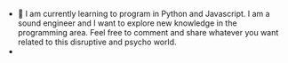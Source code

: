 
- 🌱 I am currently learning to program in Python and Javascript. I am a sound engineer and I want to explore new knowledge in the programming area.
Feel free to comment and share whatever you want related to this disruptive and psycho world. 
-

